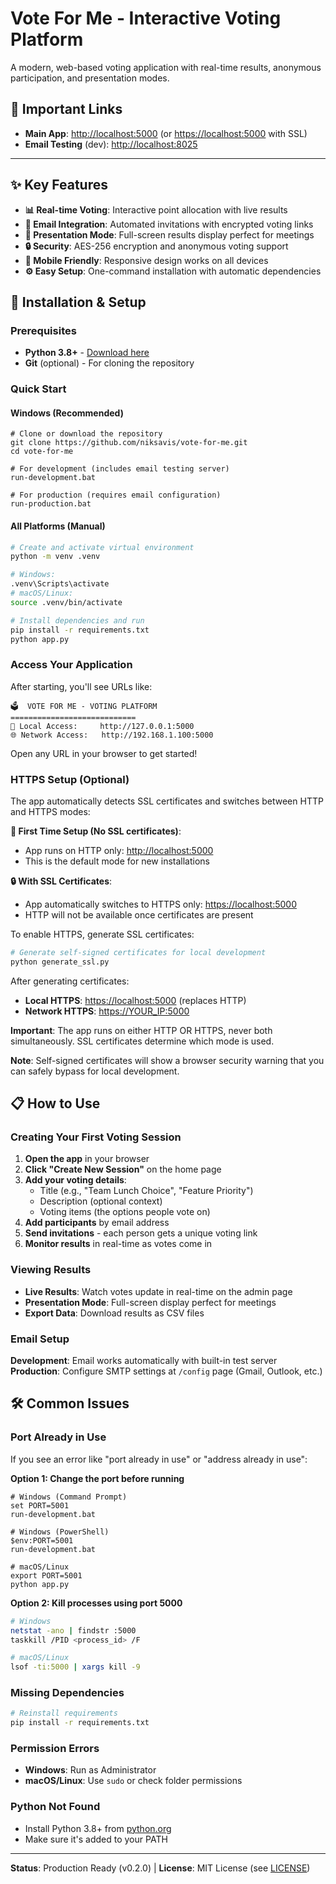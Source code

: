# Vote For Me - Interactive Voting Platform

A modern, web-based voting application with real-time results, anonymous participation, and presentation modes.

## 🔗 Important Links

- **Main App**: <http://localhost:5000> (or <https://localhost:5000> with SSL)
- **Email Testing** (dev): <http://localhost:8025>

---

## ✨ Key Features

- **📊 Real-time Voting**: Interactive point allocation with live results
- **📧 Email Integration**: Automated invitations with encrypted voting links
- **🎨 Presentation Mode**: Full-screen results display perfect for meetings
- **🔒 Security**: AES-256 encryption and anonymous voting support
- **📱 Mobile Friendly**: Responsive design works on all devices
- **⚙️ Easy Setup**: One-command installation with automatic dependencies

## 🚀 Installation & Setup

### Prerequisites

- **Python 3.8+** - [Download here](https://www.python.org/downloads/)
- **Git** (optional) - For cloning the repository

### Quick Start

#### Windows (Recommended)

```batch
# Clone or download the repository
git clone https://github.com/niksavis/vote-for-me.git
cd vote-for-me

# For development (includes email testing server)
run-development.bat

# For production (requires email configuration)
run-production.bat
```

#### All Platforms (Manual)

```bash
# Create and activate virtual environment
python -m venv .venv

# Windows:
.venv\Scripts\activate
# macOS/Linux:
source .venv/bin/activate

# Install dependencies and run
pip install -r requirements.txt
python app.py
```

### Access Your Application

After starting, you'll see URLs like:

```text
🗳️  VOTE FOR ME - VOTING PLATFORM
============================
📍 Local Access:     http://127.0.0.1:5000
🌐 Network Access:   http://192.168.1.100:5000
```

Open any URL in your browser to get started!

### HTTPS Setup (Optional)

The app automatically detects SSL certificates and switches between HTTP and HTTPS modes:

**🚀 First Time Setup (No SSL certificates)**:

- App runs on HTTP only: <http://localhost:5000>
- This is the default mode for new installations

**🔒 With SSL Certificates**:

- App automatically switches to HTTPS only: <https://localhost:5000>
- HTTP will not be available once certificates are present

To enable HTTPS, generate SSL certificates:

```bash
# Generate self-signed certificates for local development
python generate_ssl.py
```

After generating certificates:

- **Local HTTPS**: <https://localhost:5000> (replaces HTTP)
- **Network HTTPS**: <https://YOUR_IP:5000>

**Important**: The app runs on either HTTP OR HTTPS, never both simultaneously. SSL certificates determine which mode is used.

**Note**: Self-signed certificates will show a browser security warning that you can safely bypass for local development.

## 📋 How to Use

### Creating Your First Voting Session

1. **Open the app** in your browser
2. **Click "Create New Session"** on the home page
3. **Add your voting details**:
   - Title (e.g., "Team Lunch Choice", "Feature Priority")
   - Description (optional context)
   - Voting items (the options people vote on)
4. **Add participants** by email address
5. **Send invitations** - each person gets a unique voting link
6. **Monitor results** in real-time as votes come in

### Viewing Results

- **Live Results**: Watch votes update in real-time on the admin page
- **Presentation Mode**: Full-screen display perfect for meetings
- **Export Data**: Download results as CSV files

### Email Setup

**Development**: Email works automatically with built-in test server  
**Production**: Configure SMTP settings at `/config` page (Gmail, Outlook, etc.)

## 🛠️ Common Issues

### Port Already in Use

If you see an error like "port already in use" or "address already in use":

**Option 1: Change the port before running**

```batch
# Windows (Command Prompt)
set PORT=5001
run-development.bat

# Windows (PowerShell)
$env:PORT=5001
run-development.bat

# macOS/Linux
export PORT=5001
python app.py
```

**Option 2: Kill processes using port 5000**

```bash
# Windows
netstat -ano | findstr :5000
taskkill /PID <process_id> /F

# macOS/Linux
lsof -ti:5000 | xargs kill -9
```

### Missing Dependencies

```bash
# Reinstall requirements
pip install -r requirements.txt
```

### Permission Errors

- **Windows**: Run as Administrator
- **macOS/Linux**: Use `sudo` or check folder permissions

### Python Not Found

- Install Python 3.8+ from [python.org](https://www.python.org/downloads/)
- Make sure it's added to your PATH

---

**Status**: Production Ready (v0.2.0) | **License**: MIT License (see [LICENSE](LICENSE))
